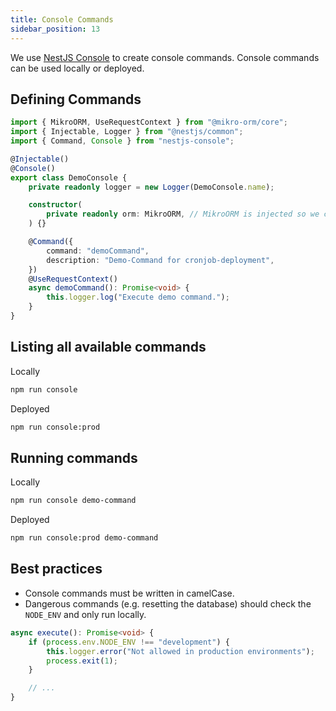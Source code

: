 ```yaml
---
title: Console Commands
sidebar_position: 13
---
```


We use [NestJS Console](https://github.com/Pop-Code/nestjs-console) to create console commands. Console commands can be used locally or deployed.

## Defining Commands

```ts title="Demo console command"
import { MikroORM, UseRequestContext } from "@mikro-orm/core";
import { Injectable, Logger } from "@nestjs/common";
import { Command, Console } from "nestjs-console";

@Injectable()
@Console()
export class DemoConsole {
    private readonly logger = new Logger(DemoConsole.name);

    constructor(
        private readonly orm: MikroORM, // MikroORM is injected so we can use the request context
    ) {}

    @Command({
        command: "demoCommand",
        description: "Demo-Command for cronjob-deployment",
    })
    @UseRequestContext()
    async demoCommand(): Promise<void> {
        this.logger.log("Execute demo command.");
    }
}
```

## Listing all available commands

Locally

```bash
npm run console
```

Deployed

```bash
npm run console:prod
```

## Running commands

Locally

```bash
npm run console demo-command
```

Deployed

```bash
npm run console:prod demo-command
```

## Best practices

-   Console commands must be written in camelCase.
-   Dangerous commands (e.g. resetting the database) should check the `NODE_ENV` and only run locally.

```ts
async execute(): Promise<void> {
    if (process.env.NODE_ENV !== "development") {
        this.logger.error("Not allowed in production environments");
        process.exit(1);
    }

    // ...
}
```

